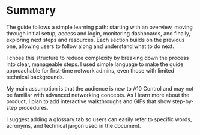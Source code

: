 # Summary

The guide follows a simple learning path: starting with an overview, moving through initial setup, access and login, monitoring dashboards, and finally, exploring next steps and resources. Each section builds on the previous one, allowing users to follow along and understand what to do next.

I chose this structure to reduce complexity by breaking down the process into clear, manageable steps. I used simple language to make the guide approachable for first-time network admins, even those with limited technical backgrounds.

My main assumption is that the audience is new to A10 Control and may not be familiar with advanced networking concepts. As I learn more about the product, I plan to add interactive walkthroughs and GIFs that show step-by-step procedures.

I suggest adding a glossary tab so users can easily refer to specific words, acronyms, and technical jargon used in the document.